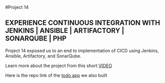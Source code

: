 
#Project 14

## EXPERIENCE CONTINUOUS INTEGRATION WITH JENKINS | ANSIBLE | ARTIFACTORY | SONARQUBE | PHP

Project 14 exposed us to an end to implementation of CICD using Jenkins, Ansible, Artifactory, and SonarQube.

Learn more about the project from this short [VIDEO](https://drive.google.com/file/d/1AhesJF4kqL-9C4GES5bXSMIc5A3C5rEQ/view?usp=sharing)

Here is the repo link of the [todo app](https://github.com/uzukwujp/php-todo) we also built

